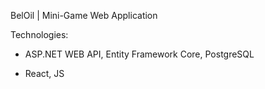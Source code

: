 BelOil | Mini-Game Web Application

Technologies: 
  
  - ASP.NET WEB API, Entity Framework Core, PostgreSQL
  
  - React, JS

